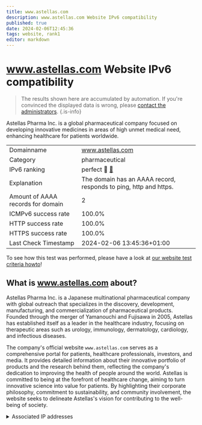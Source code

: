 ```yaml
---
title: www.astellas.com
description: www.astellas.com Website IPv6 compatibility
published: true
date: 2024-02-06T12:45:36
tags: website, rank1
editor: markdown
---
```


# www.astellas.com Website IPv6 compatibility

> The results shown here are accumulated by automation. If you're convinced the displayed data is wrong, please [contact the administrators](/howto/chat). 
{.is-info}

Astellas Pharma Inc. is a global pharmaceutical company focused on developing innovative medicines in areas of high unmet medical need, enhancing healthcare for patients worldwide.


|   |   |
| - | - |
| Domainname | www.astellas.com
| Category | pharmaceutical |
| IPv6 ranking | perfect :1st_place_medal: [🔗](/howto/ranking) |
| Explanation | The domain has an AAAA record, responds to ping, http and https. |
| Amount of AAAA records for domain | 2 |
| ICMPv6 success rate | 100.0%|
| HTTP success rate | 100.0% |
| HTTPS success rate | 100.0% |
| Last Check Timestamp | 2024-02-06 13:45:36+01:00 |

To see how this test was performed, please have a look at [our website test criteria howto](/howto/testcriteria/website)!


## What is www.astellas.com about?
Astellas Pharma Inc. is a Japanese multinational pharmaceutical company with global outreach that specializes in the discovery, development, manufacturing, and commercialization of pharmaceutical products. Founded through the merger of Yamanouchi and Fujisawa in 2005, Astellas has established itself as a leader in the healthcare industry, focusing on therapeutic areas such as urology, immunology, dermatology, cardiology, and infectious diseases.

The company's official website `www.astellas.com` serves as a comprehensive portal for patients, healthcare professionals, investors, and media. It provides detailed information about their innovative portfolio of products and the research behind them, reflecting the company's dedication to improving the health of people around the world. Astellas is committed to being at the forefront of healthcare change, aiming to turn innovative science into value for patients. By highlighting their corporate philosophy, commitment to sustainability, and community involvement, the website seeks to delineate Astellas's vision for contributing to the well-being of society.



<details>
<summary>Associated IP addresses</summary>

2606:4700::6812:1be0

2606:4700::6812:1ae0

</details>

